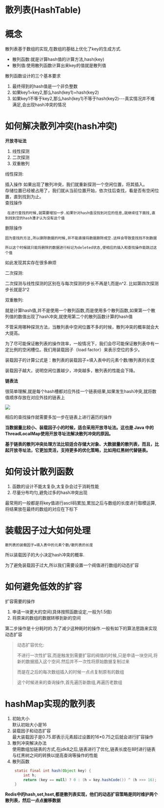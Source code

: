 # 散列表(HashTable)

# 概念
散列表基于数组的实现,在数组的基础上优化了key的生成方式.

+ 散列函数:就是计算hash值的计算方法,hash(key)
+ 散列值:使用散列函数计算出来key的值就是散列值

散列函数设计的三个基本要求

1. 最终得到的hash值是一个非负整数
2. 如果key1=key2,那么hash(key1)=hash(key2)
3. 如果key1不等于key2,那么hash(key1)不等于hash(key2)---真实情况并不难满足,会出现hash冲突的情况


# 如何解决散列冲突(hash冲突)

**开放寻址法**
1. 线性探测
2. 二次探测
3. 双重散列


线性探测:

插入操作
如果出现了散列冲突，我们就重新探测一个空闲位置，将其插入。<br/>
存储位置已经被占用了，我们就从当前位置开始，依次往后查找，看是否有空闲位置，直到找到为止。<br/>
查找操作
```
 在进行查找的时候,就需要增加一步.如果针对hash值没找到对应的信息,就继续往下面找,直到找到空的hash漕才认为没有这个值
```
删除操作
```
因为查找的方法,所以删除数据的时候,并不能直接将数据删除成空.这样会导致查找找不到数据

所以这个时候就只能将删除的数据进行标记为deleted状态,使相应的插入和查找操作能跳过这个值
```
如此发现其实存在很多麻烦

二次探测:

二次探测与线性探测的区别在与每次探测的步长不再是1,而是n^2.
比如第四次探测步长就是3^2

双重散列:

就是计算hash值,并不是使用一个散列函数,而是使用多个散列函数,如果第一个散列值的数值出现了hash冲突,就使用第二个的散列函数计算的hash值


不管采用哪种探测方法，当散列表中空闲位置不多的时候，散列冲突的概率就会大大提高。

为了尽可能保证散列表的操作效率，一般情况下，我们会尽可能保证散列表中有一定比例的空闲槽位。我们用装载因子（load factor）来表示空位的多少。

装载因子的计算公式是：散列表的装载因子=填入表中的元素个数/散列表的长度

装载因子越大，说明空闲位置越少，冲突越多，散列表的性能会下降。


**链表法**

很简单理解,就是每个hash槽都对应外挂一个链表结果,如果发生hash冲突,就将数值顺序存放在对应外挂的链表上

![](https://static001.geekbang.org/resource/image/a4/7f/a4b77d593e4cb76acb2b0689294ec17f.jpg)

相应的查找操作就需要多加一步在链表上进行遍历的操作


**当数据量比较小、装载因子小的时候，适合采用开放寻址法。这也是 Java 中的ThreadLocalMap使用开放寻址法解决散列冲突的原因。**

**基于链表的散列冲突处理方法比较适合存储大对象、大数据量的散列表，而且，比起开放寻址法，它更加灵活，支持更多的优化策略，比如用红黑树代替链表。**

# 如何设计散列函数


1. 函数的设计不能太复杂,太复杂会过于消耗性能
2. 尽量分布均匀,避免过多的hash冲突出现

最常用的一般都是将key值进行ascll码累加,累加之后与数组的长度进行取模运算,将结果放在最终的数组的对应在下标下

# 装载因子过大如何处理

```
散列表的装载因子=填入表中的元素个数/散列表的长度
```
所以装载因子的大小决定hash冲突的概率.

为了避免装载因子过大,所以我们需要设置一个阀值进行数组的动态扩容


# 如何避免低效的扩容

扩容需要的操作
1. 申请一块更大的空间(具体按照函数设定,一般为1.5倍)
2. 将原来的数组的数据转移到新的空间

第二步操作是十分耗时的.为了减少这种耗时的操作.一般有如下的算法思路来实现动态扩容

> 动态扩容优化:
> 
> 不进行一次性扩容,而是触发到需要扩容的阀值的时候,只是申请一块空间,将新的数据插入这个空间.然后并不一次性将原始数据复制过来
> 
> 而是在之后的每次数组插入的时候一点点复制原有的数组
> 
> 这个时候进来的查询操作,首先遍历新数组,再遍历老数组



# hashMap实现的散列表

1. 初始大小<br/>
   默认初始大小是16
2. 装载因子和动态扩容<br/>
   最大装载因子是0.75.即表示元素超过设置的16*0.75之后就会进行扩容操作
3. 散列冲突解决办法<br/>
   使用数组加链表的方式,在jdk8之后,链表进行了优化,链表长度在8时进行链表与红黑树之间的转换以提高查询等操作的性能
4. 散列函数
   ```java
    static final int hash(Object key) {
        int h;
        return (key == null) ? 0 : (h = key.hashCode()) ^ (h >>> 16);
    }
   ```


**Redis中的hash,set,hset,都是散列表实现，他们的动态扩容策略是同时维护两个散列表，然后一点点搬移数据**


